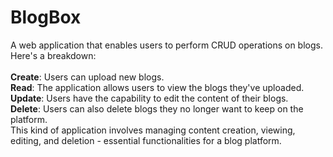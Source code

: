 # BlogBox
 A web application that enables users to perform CRUD operations on blogs. Here's a breakdown:<br/>
<br/>
<b>Create</b>: Users can upload new blogs.<br/>
<b>Read</b>: The application allows users to view the blogs they've uploaded.<br/>
<b>Update</b>: Users have the capability to edit the content of their blogs.<br/>
<b>Delete</b>: Users can also delete blogs they no longer want to keep on the platform.<br/>
This kind of application involves managing content creation, viewing, editing, and deletion - essential functionalities for a blog platform.
